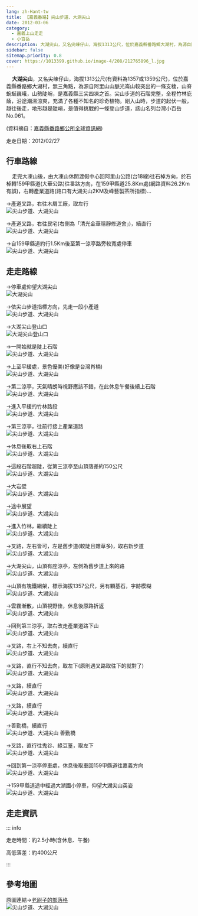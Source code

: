 ```yaml
---
lang: zh-Hant-tw
title: 【嘉義番路】尖山步道、大湖尖山
date: 2012-03-06
category: 
  - 嘉義上山走走
  - 小百岳
description: 大湖尖山，又名尖崠仔山，海拔1313公尺，位於嘉義縣番路鄉大湖村，為源自阿里山山脈光崙山較突出的一條支稜，山脊蜿蜒巍峨，山勢陡峭，是嘉義縣三尖四凍之首。尖山步道的石階完整，全程竹林庇蔭，沿途潮濕涼爽。剛入山時，步道的起伏一般，越往後走，地形越是陡峭，是值得挑戰的一條登山步道，該山名列台灣小百岳No.061。
sidebar: false
sitemap.priority: 0.8
cover: https://1013399.github.io/image-4/208/212765896_l.jpg
---
```


    **大湖尖山**，又名尖崠仔山，海拔1313公尺(有資料為1357或1359公尺)，位於嘉義縣番路鄉大湖村，無三角點，為源自阿里山山脈光崙山較突出的一條支稜，山脊蜿蜒巍峨，山勢陡峭，是嘉義縣三尖四凍之首。尖山步道的石階完整，全程竹林庇蔭，沿途潮濕涼爽，充滿了各種不知名的珍奇植物。剛入山時，步道的起伏一般，越往後走，地形越是陡峭，是值得挑戰的一條登山步道，該山名列台灣小百岳No.061。

(資料摘自：[嘉義縣番路鄉公所全球資訊網](http://www.fanlu.gov.tw/travel.htm))

<!-- more -->

走走日期：2012/02/27

## 行車路線
    走完大凍山後，由大凍山休閒渡假中心回阿里山公路(台18線)往石棹方向，於石棹轉159甲縣道(大華公路)往番路方向，在159甲縣道25.8Km處(網路資料26.2Km有誤)，右轉產業道路(路口有大湖尖山2KM及峰藝製茶所指標)...  

→產道叉路，右往木屑工廠，取左行  
![尖山步道、大湖尖山](https://1013399.github.io/image-4/208/212766091_l.jpg)

→產道叉路，右往民宅(右側為「清光金華隱靜修道舍」)，續直行  
![尖山步道、大湖尖山](https://1013399.github.io/image-4/208/212766071_l.jpg)

→自159甲縣道約行1.5Km後至第一涼亭路旁較寬處停車  
![尖山步道、大湖尖山](https://1013399.github.io/image-4/208/212765818_l.jpg)

## 走走路線
→停車處仰望大湖尖山  
![大湖尖山](https://1013399.github.io/image-4/208/212765823_l.jpg)

→依尖山步道指標方向，先走一段小產道  
![尖山步道、大湖尖山](https://1013399.github.io/image-4/208/212765831_l.jpg)

→大湖尖山登山口  
![大湖尖山登山口](https://1013399.github.io/image-4/208/212765837_l.jpg)

→一開始就是陡上石階  
![尖山步道、大湖尖山](https://1013399.github.io/image-4/208/212765843_l.jpg)

→上至平緩處，景色優美(好像是台灣肖楠)  
![尖山步道、大湖尖山](https://1013399.github.io/image-4/208/212765849_l.jpg)

→第二涼亭，天氣晴朗時視野應該不錯，在此休息午餐後續上石階  
![尖山步道、大湖尖山](https://1013399.github.io/image-4/208/212765859_l.jpg)

→進入平緩的竹林路段  
![尖山步道、大湖尖山](https://1013399.github.io/image-4/208/212765865_l.jpg)

→第三涼亭，往前行接上產業道路  
![尖山步道、大湖尖山](https://1013399.github.io/image-4/208/212765871_l.jpg)

→休息後取右上石階  
![尖山步道、大湖尖山](https://1013399.github.io/image-4/208/212765880_l.jpg)

→這段石階超陡，從第三涼亭至山頂落差約150公尺  
![尖山步道、大湖尖山](https://1013399.github.io/image-4/208/212765884_l.jpg)

→大岩壁  
![尖山步道、大湖尖山](https://1013399.github.io/image-4/208/212765891_l.jpg)

→途中展望  
![尖山步道、大湖尖山](https://1013399.github.io/image-4/208/212765896_l.jpg)

→進入竹林，繼續陡上  
![尖山步道、大湖尖山](https://1013399.github.io/image-4/208/212765905_l.jpg)

→叉路，左右皆可，左是舊步道(較陡且雜草多)，取右新步道  
![尖山步道、大湖尖山](https://1013399.github.io/image-4/208/212765913_l.jpg)

→大湖尖山，山頂有座涼亭，左側為舊步道上來的路  
![尖山步道、大湖尖山](https://1013399.github.io/image-4/208/212765921_l.jpg)

→山頂有塊鐵網架，標示海拔1357公尺，另有顆基石，字跡模糊  
![尖山步道、大湖尖山](https://1013399.github.io/image-4/208/212765930_l.jpg)

→雲霧漸散，山頂視野佳，休息後原路折返  
![尖山步道、大湖尖山](https://1013399.github.io/image-4/208/212765938_l.jpg)

→回到第三涼亭，取右改走產業道路下山  
![尖山步道、大湖尖山](https://1013399.github.io/image-4/208/212765948_l.jpg)

→叉路，右上不知去向，續直行  
![尖山步道、大湖尖山](https://1013399.github.io/image-4/208/212765952_l.jpg)

→叉路，直行不知去向，取左下(原則遇叉路取往下的就對了)  
![尖山步道、大湖尖山](https://1013399.github.io/image-4/208/212765961_l.jpg)

→叉路，續直行  
![尖山步道、大湖尖山](https://1013399.github.io/image-4/208/212765976_l.jpg)

→叉路，續直行  
![尖山步道、大湖尖山](https://1013399.github.io/image-4/208/212765991_l.jpg)

→善勤橋，續直行  
![尖山步道、大湖尖山 善勤橋](https://1013399.github.io/image-4/208/212766002_l.jpg)

→叉路，直行往鬼谷、綠豆篁，取左下  
![尖山步道、大湖尖山](https://1013399.github.io/image-4/208/212766019_l.jpg)

→回到第一涼亭停車處，休息後取車回159甲縣道往嘉義方向  
![尖山步道、大湖尖山](https://1013399.github.io/image-4/208/212766059_l.jpg)

→159甲縣道途中經過大湖國小停車，仰望大湖尖山英姿  
![尖山步道、大湖尖山](https://1013399.github.io/image-4/208/212765799_l.jpg)

## 走走資訊

::: info

走走時間：約2.5小時(含休息、午餐)

高低落差：約400公尺

:::

## 參考地圖
原圖連結→[老尉子的部落格](http://blog.xuite.net/laoweiz/blog/17061028)  
![尖山步道、大湖尖山](https://1013399.github.io/image-4/208/212766197_l.jpg)
